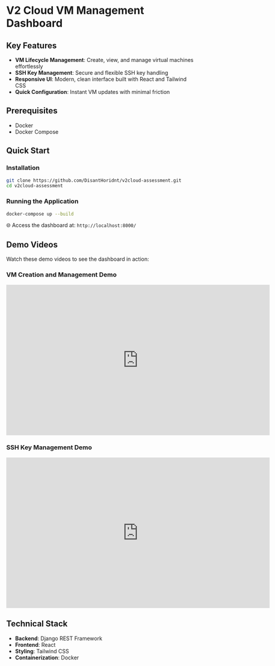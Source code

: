 # V2 Cloud VM Management Dashboard

## Key Features

- **VM Lifecycle Management**: Create, view, and manage virtual machines effortlessly
- **SSH Key Management**: Secure and flexible SSH key handling
- **Responsive UI**: Modern, clean interface built with React and Tailwind CSS
- **Quick Configuration**: Instant VM updates with minimal friction

## Prerequisites

- Docker
- Docker Compose

## Quick Start

### Installation

```bash
git clone https://github.com/DisantHoridnt/v2cloud-assessment.git
cd v2cloud-assessment
```

### Running the Application

```bash
docker-compose up --build
```

🌐 Access the dashboard at: `http://localhost:8000/`

## Demo Videos

Watch these demo videos to see the dashboard in action:

### VM Creation and Management Demo
<div align="center">
  <iframe
    width="700"
    height="400"
    src="https://drive.google.com/file/d/13FTynGnsIHh9Xae0-B7pfDmMUNolCdm-/preview"
    frameborder="0"
    allowfullscreen>
  </iframe>
</div>

### SSH Key Management Demo
<div align="center">
  <iframe
    width="700"
    height="400"
    src="https://drive.google.com/file/d/1C1RLCj49lDl9be0soLVdt1C2ZNKqxWlm/preview"
    frameborder="0"
    allowfullscreen>
  </iframe>
</div>

## Technical Stack

- **Backend**: Django REST Framework
- **Frontend**: React
- **Styling**: Tailwind CSS
- **Containerization**: Docker